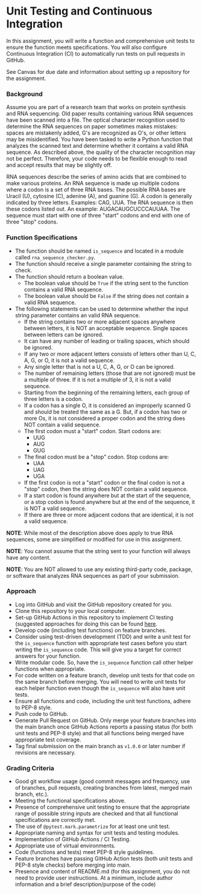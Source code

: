 # Unit Testing and Continuous Integration

In this assignment, you will write a function and comprehensive unit tests to
ensure the function meets specifications. You will also configure Continuous
Integration (CI) to automatically run tests on pull requests in GitHub.

See Canvas for due date and information about setting up a repository for the
assignment.

### Background

Assume you are part of a research team that works on protein synthesis and RNA
sequencing. Old paper results containing various RNA sequences have been
scanned into a file. The optical character recognition used to determine the
RNA sequences on paper sometimes makes mistakes:  spaces are mistakenly added,
G's are recognized as O's, or other letters may be misidentified. You have been
tasked to write a Python function that analyzes the scanned text and determine
whether it contains a valid RNA sequence. As described above, the quality of
the character recognition may not be perfect. Therefore, your code needs to be
flexible enough to read and accept results that may be slightly off.

RNA sequences describe the series of amino acids that are combined to make
various proteins. An RNA sequence is made up multiple codons where a codon is a
set of three RNA bases. The possible RNA bases are Uracil (U), cytosine (C),
adenine (A), and guanine (G). A codon is generally indicated by three letters.
Examples:  CAG, UUA. The RNA sequence is then these codons listed out. An
example:  AUGACAUGCUCCCAUUAA. The sequence must start with one of three "start"
codons and end with one of three "stop" codons.

### Function Specifications

* The function should be named `is_sequence` and located in a module called
  `rna_sequence_checker.py`.
* The function should receive a single parameter containing the string to
  check.
* The function should return a boolean value.
  * The boolean value should be `True` if the string sent to the function 
    contains a valid RNA sequence.
  * The boolean value should be `False` if the string does not contain a 
    valid RNA sequence.
* The following statements can be used to determine whether the input string 
  parameter contains an valid RNA sequence.
  * If the string contains two or more adjacent spaces anywhere between 
    letters, it is NOT an acceptable sequence.  Single spaces between 
    letters can be ignored.
  * It can have any number of leading or trailing spaces, which should be 
    ignored.
  * If any two or more adjacent letters consists of letters other than U, C, A,
    G, or O, it is not a valid sequence.
  * Any single letter that is not a U, C, A, G, or O can be ignored.
  * The number of remaining letters (those that are not ignored) must be a
    multiple of three. If it is not a multiple of 3, it is not a valid sequence.
  * Starting from the beginning of the remaining letters, each group of 
    three letters is a codon.
  * If a codon has a single O, it is considered an improperly scanned G and 
    should be treated the same as a G.  But, if a codon has two or more Os, 
    it is not considered a proper codon and the string does NOT contain a valid
    sequence.
  * The first codon must a "start" codon.  Start codons are:
    * UUG
    * AUG
    * GUG
  * The final codon must be a "stop" codon.  Stop codons are:
    * UAA
    * UAG
    * UGA
  * If the first codon is not a "start" codon or the final codon is not a 
    "stop" codon, then the string does NOT contain a valid sequence.
  * If a start codon is found anywhere but at the start of the sequence, or 
    a stop codon is found anywhere but at the end of the sequence, it is 
    NOT a valid sequence.
  * If there are three or more adjacent codons that are identical, it is 
    not a valid sequence.

**NOTE**: While most of the description above does apply to true RNA sequences,
some are simplified or modified for use in this assignment.

**NOTE**: You cannot assume that the string sent to your function will always
have any content.

**NOTE**: You are NOT allowed to use any existing third-party code, package,
or software that analyzes RNA sequences as part of your submission.

### Approach

* Log into GitHub and visit the GitHub repository created for you.
* Clone this repository to your local computer.
* Set-up GitHub Actions in this repository to implement CI testing 
  (suggested approaches for doing this can be found [here](../Lectures/continuous_integration_github_actions.md#recommended-workflows-for-setting-up-github-actions-and-other-repository-items).
* Develop code (including test functions) on feature branches.
* Consider using test-driven development (TDD) and write a unit test for the
  `is_sequence` function with appropriate test cases before you start writing
  the `is_sequence` code. This will give you a target for correct answers for
  your function.
* Write modular code. So, have the `is_sequence` function call other 
  helper functions when appropriate.
* For code written on a feature branch, develop unit tests for that code on the
  same branch before merging.  You will need to write unit tests for each 
  helper function even though the `is_sequence` will also have unit tests.
* Ensure all functions and code, including the unit test functions, adhere to
  PEP-8 style.
* Push code to GitHub.
* Generate Pull Request on GitHub. Only merge your feature branches into the
  main branch once GitHub Actions reports a passing status (for both unit tests
  and PEP-8 style) and that all functions being merged have appropriate test
  coverage.
* Tag final submission on the main branch as `v1.0.0` or later number if
  revisions are necessary.

### Grading Criteria

* Good git workflow usage (good commit messages and frequency, use of branches,
  pull requests, creating branches from latest, merged main branch, etc.).
* Meeting the functional specifications above.
* Presence of comprehensive unit testing to ensure that the appropriate range
  of possible string inputs are checked and that all functional 
  specifications are correctly met.
* The use of `@pytest.mark.parametrize` for at least one unit test.
* Appropriate naming and syntax for unit tests and testing modules.
* Implementation of GitHub Actions / CI Testing.
* Appropriate use of virtual environments.
* Code (functions and tests) meet PEP-8 style guidelines.
* Feature branches have passing GitHub Action tests (both unit tests and PEP-8
  style checks) before merging into main.
* Presence and content of README.md  (for this assignment, you do not need to
  provide user instructions. At a minimum, include author information and a
  brief description/purpose of the code)
